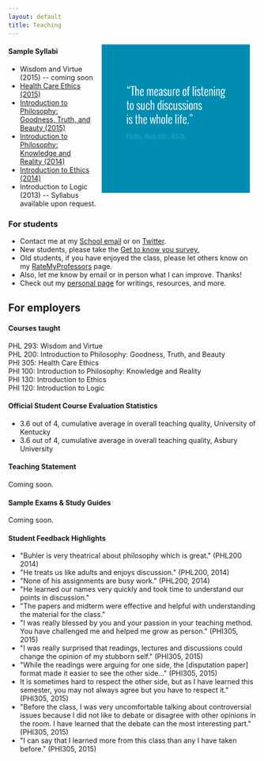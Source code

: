 ```yaml
---
layout: default
title: Teaching
---
```


<img src="/img/measurelearning.png" alt="propermeasure" align="right" hspace="15" height="300" width="300">

#### Sample Syllabi ####
* Wisdom and Virtue (2015) -- coming soon  
* [Health Care Ethics (2015)](/305s2016syllabus)
* [Introduction to Philosophy: Goodness, Truth, and Beauty (2015)](https://docs.google.com/document/d/1Him8ByGSgqIVhWto6cstAwxp6Ohh1LtTsBxv590pplU/edit#)
* [Introduction to Philosophy: Knowledge and Reality (2014)](https://docs.google.com/document/d/1Lg8bPrq9D5AjrWgL_2x5TkQJY41GAiPSud26e5pdvdc/edit#)
* [Introduction to Ethics (2014)](https://docs.google.com/document/d/1u2FI836N6FcWWs2I5BrbLF1tQav9wjcDJiOU0bRkfRw/edit)
* Introduction to Logic (2013) -- Syllabus available upon request. 

### For students ###

* Contact me at my [School email](keith.buhler@uky.edu) or on [Twitter](https://twitter.com/Keith_Buhler). 
* New students, please take the [Get to know you survey.](https://docs.google.com/forms/d/17A6-27pW2lrI4S6rEpV8GIh_OycvQHCc01fkyuoxPYw/edit?usp=drive_web) 
* Old students, if you have enjoyed the class, please let others know on my [RateMyProfessors](http://www.ratemyprofessors.com/ShowRatings.jsp?tid=1822771) page. 
* Also, let me know by email or in person what I can improve. Thanks!
* Check out my [personal page](/fun/) for writings, resources, and more.


## For employers ##

#### Courses taught ####

PHL 293: Wisdom and Virtue  
PHL 200: Introduction to Philosophy: Goodness, Truth, and Beauty  
PHI 305: Health Care Ethics   
PHI 100: Introduction to Philosophy: Knowledge and Reality  
PHI 130: Introduction to Ethics    
PHI 120: Introduction to Logic    

#### Official Student Course Evaluation Statistics
+  3.6 out of 4, cumulative average in overall teaching quality, University of Kentucky
+  3.6 out of 4, cumulative average in overall teaching quality, Asbury University
 
#### Teaching Statement

Coming soon.

 
#### Sample Exams & Study Guides

Coming soon.

 
#### Student Feedback Highlights ####

* "Buhler is very theatrical about philosophy which is great." (PHL200 2014)
* "He treats us like adults and enjoys discussion." (PHL200, 2014)
* "None of his assignments are busy work." (PHL200, 2014)
* "He learned our names very quickly and took time to understand our points in discussion." 
* "The papers and midterm were effective and helpful with understanding the material for the class."
*  "I was really blessed by you and your passion in your teaching method. You have challenged me and helped me grow as person." (PHI305, 2015)
*  "I was really surprised that readings, lectures and discussions could change the opinion of my stubborn self." (PHI305, 2015)
*  "While the readings were arguing for one side, the [disputation paper] format made it easier to see the other side..." (PHI305, 2015)
*  It is sometimes hard to respect the other side, but as I have learned this semester, you may not always agree but you have to respect it." (PHI305, 2015) 
*  "Before the class, I was very uncomfortable talking about controversial issues because I did not like to debate or disagree with other opinions in the room. I have learned that the debate can the most interesting part." (PHI305, 2015)
*  "I can say that I learned more from this class than any I have taken before." (PHI305, 2015)
